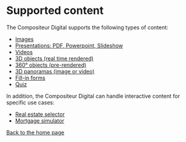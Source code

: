 # Supported content

The Compositeur Digital supports the following types of content:

- [Images](image.md)
- [Presentations: PDF, Powerpoint, Slideshow](slideshow.md)
- [Videos](video.md)
- [3D objects (real time rendered)](3d.md)
- [360° objects (pre-rendered)](sequence.md)
- [3D panoramas (image or video)](panorama.md)
- [Fill-in forms](form.md)
- [Quiz](quiz.md)

In addition, the Compositeur Digital can handle interactive content for specific use cases:

- [Real estate selector](immo.md)
- [Mortgage simulator](bank_simulator.md)

[Back to the home page](home.md)
